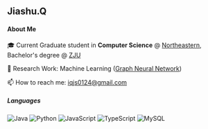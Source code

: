 ## Jiashu.Q

#### About Me
🎓 Current Graduate student in **Computer Science** @ [Northeastern](https://www.northeastern.edu/), Bachelor's degree @ [ZJU](https://www.zju.edu.cn)

🔬 Research Work: Machine Learning ([Graph Neural Network](https://dl.acm.org/doi/10.1145/3583780.3614834))

📫 How to reach me: [iqjs0124@gmail.com](mailto:iqjs0124@gmail.com)



##### Languages
![Java](https://img.shields.io/badge/-Java-007396?style=flat-square&logo=java&logoColor=white) ![Python](https://img.shields.io/badge/-Python-3776AB?style=flat-square&logo=python&logoColor=white)  ![JavaScript](https://img.shields.io/badge/-JavaScript-F7DF1E?style=flat-square&logo=javascript&logoColor=black) ![TypeScript](https://img.shields.io/badge/-TypeScript-3178C6?style=flat-square&logo=typescript&logoColor=white) ![MySQL](https://img.shields.io/badge/-MySQL-4479A1?style=flat-square&logo=mysql&logoColor=white)
